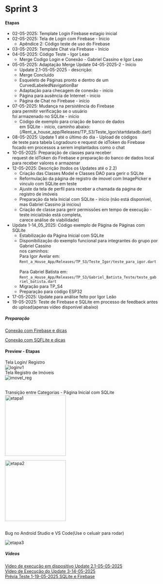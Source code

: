# Sprint 3 
#### Etapas
- 02-05-2025: Template Login Firebase estagio inicial
- 02-05-2025: Tela de Login com Firebase - Inicio
  - Apêndice 2: Código teste de uso do Firebase
- 03-05-2025: Template Chat via Firebase - Início
- 04-05-2025: Código Teste - Igor Leao
  - Merge Codigo Login e Conexão - Gabriel Cassino e Igor Leao
- 05-05-2025: Adaptação Merge Update 04-05-2025-2 - Início
  - Update 2.1-05-05-2025 - descrição:
  - Merge Concluído
  - Esqueleto de Páginas pronto e dentro de um<br>CurvedLabeledNavigationBar
  - Adaptação para checagem de conexão - início
  - Página para ausência de Internet - início
  - Página de Chat no Firebase - início
- 07-05-2025: Mudança na persistência do Firebase<br>para permitir verificação se o usuário<br>foi armazenado no SQLite - início
  - Código de exemplo para criação de banco de dados
   <br>em SQLite - início, caminho abaixo:<br> (/Rent_a_house_app/Releases/TP_S3/Teste_Igor/startdatadb.dart)
- 08-05-2025: Update 1 até o último do dia - Upload de códigos
  <br>de teste para tabela Logradouro e request de idToken do Firebase
  <br>focado em processos a serem implantados como o chat
- 10-05-2025: Preparação de classes para receber <br>request de idToken do Firebase e preparação do banco de dados
 local<br>para receber valores e armazenar
- 12-05-2025: Descrição (todos os Updates até o 2.2)
  - Criação das Classes Model e Classes DAO para gerir o SQLite
  - Reformulação da página de registro de imovel com ImagePicker e vinculo com SQLite em teste
  - Ajuste da tela de perfil para receber a chamada da página de registro de imóveis 
  - Preparação da tela Inicial com SQLite - início (não está disponível, mas Gabriel Cassino já iniciou)
  - Criação de classe para gerir permissões em tempo de execução - teste inicial(não está completa,<br>carece análise de viabilidade)
- Update 1-14_05_2025: Código exemplo de Página de Páginas com SQLite
  - Estabilização da Página Inicial com SQLite
  - Disponibilização do exemplo funcional para integrantes do grupo por Gabriel Cassino
    <br>nos caminhos:
    <br>Para Igor Avelar em: ```Rent_a_House_App/Releases/TP_S3/Teste_Igor/teste_para_igor.dart```
    <br>
    <br>Para Gabriel Batista em: ```Rent_a_House_App/Releases/TP_S3/Gabriel_Batista_Teste/teste_gabriel_batista.dart```
  - Migração para TP_S4
  - Preparação para código ESP32
- 17-05-2025: Update para análise feito por Igor Leão  
- 19-05-2025: Teste de Firebase e SQLite em processo de feedback antes do upload(apenas vídeo disponível abaixo)
##### Preparação 
[Conexão com Firebase e dicas](https://github.com/kasshinokun/Projeto-Integrado-Desenvolvimento-Movel/blob/main/Firebase_Conexao/README.md)

[Conexão com SQFLite e dicas](https://github.com/kasshinokun/Projeto-Integrado-Desenvolvimento-Movel/tree/main/SQFLite_Conexao)

#### Preview - Etapas
Tela Login/ Registro<br>
![loginv1](https://github.com/kasshinokun/Projeto-Integrado-Desenvolvimento-Movel/blob/main/Rent_a_House_App/Imagens_S3/paginaslogin.jpg)
<br>Tela Registro de Imóveis<br>
![imovel_reg](https://github.com/kasshinokun/Projeto-Integrado-Desenvolvimento-Movel/blob/main/Rent_a_House_App/Imagens_S3/registro_imovel_images.jpg)

<br>Transição entre Categorias - Página Inicial com SQLite<br>
<img src="https://github.com/kasshinokun/Projeto-Integrado-Desenvolvimento-Movel/blob/main/Rent_a_House_App/Imagens_S4/Home_Slider.jpg" alt="etapa1" width="200"/>

<img src="https://github.com/kasshinokun/Projeto-Integrado-Desenvolvimento-Movel/blob/main/Rent_a_House_App/Imagens_S4/Home_Slider2.jpg" alt="etapa2" width="200"/>
<br>


<br>Bug no Android Studio e VS Code(Use o celualr para rodar)
<br>

<img src="https://github.com/kasshinokun/Projeto-Integrado-Desenvolvimento-Movel/blob/main/Rent_a_House_App/Imagens_S3/erro_android_studio_sqlite_vs_code.gif" alt="etapa3" />

##### Vídeos
[Vídeo de execução em dispositivo Update 2.1-05-05-2025](https://youtube.com/shorts/m4vbd-UxF-Q?si=mVjFNLSvkFdNYx9k)
<br>
[Vídeo de Execução do Update 3-14-05-2025](https://youtu.be/44vCFUcQ23Q?si=FvgQR0V_4eoXEt3R)
<br>[Prévia Teste 1-19-05-2025 SQLite e Firebase](https://youtube.com/shorts/I83i9OQeXbE?si=3WUE7ed4KtduvM7T)
